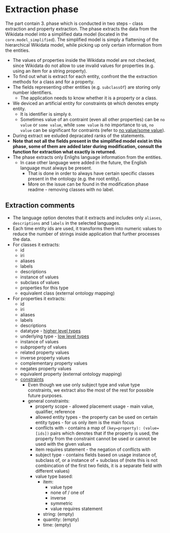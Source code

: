 # Extraction phase

The part contain 3. phase which is conducted in two steps - class extraction and property extraction.
The phase extracts the data from the Wikidata model into a simplified data model (located in the `core.model_simplified`).
The simplified model is simply a flattening of the hierarchical Wikidata model, while picking up only certain information from the entities. 

- The values of properties inside the Wikidata model are not checked, since Wikidata do not allow to use invalid values for properties (e.g. using an item for a string property).
- To find out what is extract for each entity, confront the the extraction methods for a class and for a property.
- The fields representing other entities (e.g. `subclassOf`) are storing only number identifiers.
    - The application needs to know whether it is a property or a class.
- We deviced an artificial entity for constraints `Q0` which denotes empty entity.
    - It is identifier is simply `0`.
    - Sometimes value of an contraint (even all other properties) can be `no value` or `some value`, while `some value` is no importance to us, `no value` can be significant for contraints (refer to [no value/some value](https://www.mediawiki.org/wiki/Wikibase/DataModel)).
- During extract we exluded depracated ranks of the statements.
- **Note that not all the fields present in the simplified model exist in this phase, some of them are added later during modification, consult the function for extraction what exactly is returned.**
- The phase extracts only Enlighs language information from the entities.
  - In case other language were added in the future, the English language must always be present.
    - That is done in order to always have certain specific classes present in the ontology (e.g. the root entity).
    - More on the issue can be found in the modification phase readme - removing classes with no label.

## Extraction comments

- The language option denotes that it extracts and includes only `aliases`, `descriptions` and `labels` in the selected languages.
- Each time entity ids are used, it transforms them into numeric values to reduce the number of strings inside application that further processes the data.
- For classes it extracts:
  - id
  - iri
  - aliases
  - labels
  - descriptions
  - instance of values
  - subclass of values
  - properties for this type
  - equivalent class (external ontology mapping)
- For properties it extracts:
  - id
  - iri
  - aliases
  - labels
  - descriptions
  - datatype - [higher level types](https://www.wikidata.org/wiki/Help:Data_type)
  - underlying type - [low level types](https://www.wikidata.org/wiki/Help:Data_type#Properties_by_type)
  - instance of values
  - subproperty of values
  - related property values
  - inverse property values
  - complementary property values
  - negates property values
  - equivalent property (external ontology mapping)
  - [constraints](https://www.wikidata.org/wiki/Help:Property_constraints_portal)
    - Even though we use only subject type and value type constraints, we extract also the most of the rest for possible future purposes.
    - general constraints:
      - property scope - allowed placement usage - main value, qualifier, reference
      - allowed entity types - the property can be used on certain entity types - for us only item is the main focus
      - conflicts with - contains a map of `(key=property): (value=[ids])` pairs which denotes that if the property is used, the property from the constraint cannot be used or cannot be used with the given values
      - item requires statement - the negation of conflicts with
      - subject type - contains fields based on usage instance of, subclass of, or a instance of + subclass of (note this is not combincation of the first two fields, it is a separate field with different values)
      - value type based:
        - item:
          - value type
          - none of / one of
          - inverse 
          - symmetric
          - value requires statement
        - string: (empty)
        - quantity: (empty)
        - time: (empty)
